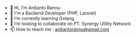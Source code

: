 - 👋 Hi, I’m Ardianto Rannu
- 👀 I'm a Backend Developer (PHP, Laravel)
- 🌱 I’m currently learning Golang
- 💞️ I’m looking to collaborate on PT. Synergy Utility Network
- 📫 How to reach me : ardiantorannu@gmail.com

<!---
ardirannu/ardirannu is a ✨ special ✨ repository because its `README.md` (this file) appears on your GitHub profile.
You can click the Preview link to take a look at your changes.
--->
